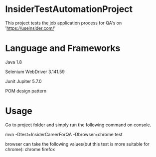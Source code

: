# InsiderTestAutomationProject
 This project tests the job application process for QA's on 'https://useinsider.com/'
 
# Language and Frameworks

Java 1.8


Selenium WebDriver 3.141.59


Junit Jupiter 5.7.0


POM design pattern


# Usage


Go to project folder and simply run the following command on console.


mvn -Dtest=InsiderCareerForQA -Dbrowser=chrome test


browser can take the following values(but this test is more suitable for chrome):
chrome
firefox




